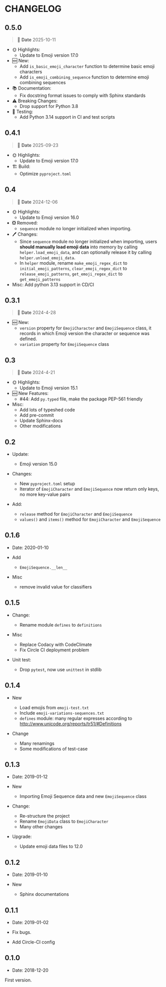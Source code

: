 # CHANGELOG

## 0.5.0

> 📅 **Date** 2025-10-11

- 🌞 Highlights:
  - Update to Emoji version 17.0
- 🆕 New:
  - Add `is_basic_emoji_character` function to determine basic emoji characters
  - Add `is_emoji_combining_sequence` function to determine emoji combining sequences
- 📚 Documentation:
  - Fix docstring format issues to comply with Sphinx standards
- ⚠️ Breaking Changes:
  - Drop support for Python 3.8
- 🧪 Testing:
  - Add Python 3.14 support in CI and test scripts

## 0.4.1

> 📅 **Date** 2025-09-23

- 🌞 Highlights:
  - Update to Emoji version 17.0
- 🏗️ Build:
  - Optimize `pyproject.toml`

## 0.4

> 📅 **Date** 2024-12-06

- 🌞 Highlights:
  - Update to Emoji version 16.0
- ❎ Removed:
  - `sequence` module no longer initialized when importing.
- 🖊️ Changes:
  - Since `sequence` module no longer initialized when importing, users **should manually load emoji data** into memory by calling `helper.load_emoji_data`, and can optionally release it by calling `helper.unload_emoji_data`.
  - In `helper` module, rename `make_emoji_regex_dict` to `initial_emoji_patterns`, `clear_emoji_regex_dict` to `release_emoji_patterns`, `get_emoji_regex_dict` to `get_emoji_patterns`
- Misc: Add python 3.13 support in CD/CI

## 0.3.1

> 📅 **Date** 2024-4-28

- 🆕 New:
  - `version` property for `EmojiCharacter` and `EmojiSequence` class, it records in which Emoji version the character or sequence was defined.
  - `variation` property for `EmojiSequence` class

## 0.3

> 📅 **Date** 2024-4-21

- 🌞 Highlights:
  - Update to Emoji version 15.1
- 🆕 New Features:
  - #44: Add `py.typed` file, make the package PEP-561 friendly
- Misc:
  - Add lots of typeshed code
  - Add pre-commit
  - Update Sphinx-docs
  - Other modifications

## 0.2

- Update:
  - Emoji version 15.0

- Changes:
  - New `pyproject.toml` setup
  - Iterator of `EmojiCharacter` and `EmojiSequence` now return only keys, no more key-value pairs

- Add:
  - `release` method for `EmojiCharacter` and `EmojiSequence`
  - `values()` and `items()` method for `EmojiCharacter` and `EmojiSequence`

## 0.1.6

- Date: 2020-01-10

- Add
  - `EmojiSequence.__len__`

- Misc
  - remove invalid value for classifiers

## 0.1.5

- Change:
  - Rename module `defines` to `definitions`

- Misc
  - Replace Codacy with CodeClimate
  - Fix Circle CI deployment problem

- Unit test:
  - Drop `pytest`, now use `unittest` in stdlib

## 0.1.4

- New
  - Load emojis from `emoji-test.txt`
  - Include `emoji-variations-sequences.txt`
  - `defines` module: many regular expresses according to <http://www.unicode.org/reports/tr51/#Definitions>

- Change
  - Many renamings
  - Some modifications of test-case

## 0.1.3

- Date: 2019-01-12

- New
  - Importing Emoji Sequence data and new `EmojiSequence` class

- Change:
  - Re-structure the project
  - Rename `EmojiData` class to `EmojiCharacter`
  - Many other changes

- Upgrade:
  - Update emoji data files to 12.0

## 0.1.2

- Date: 2019-01-10

- New
  - Sphinx documentations

## 0.1.1

- Date: 2019-01-02

- Fix bugs.
- Add Circle-CI config

## 0.1.0

- Date: 2018-12-20

First version.
